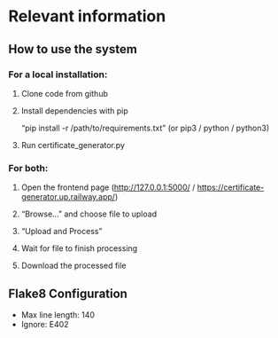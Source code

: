 # Relevant information

## How to use the system

### For a local installation:

1. Clone code from github

2. Install dependencies with pip

	“pip install -r /path/to/requirements.txt” (or pip3 / python / python3)

4. Run certificate_generator.py

### For both:

1. Open the frontend page (http://127.0.0.1:5000/ / https://certificate-generator.up.railway.app/)

2. “Browse…” and choose file to upload

3. “Upload and Process”

4. Wait for file to finish processing

5. Download the processed file


## Flake8 Configuration

- Max line length: 140
- Ignore: E402
